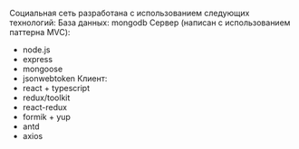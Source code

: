 Социальная сеть разработана с использованием следующих технологий:
База данных: mongodb
Сервер (написан с использованием паттерна MVC):
   - node.js
   - express
   - mongoose
   - jsonwebtoken
Клиент:
   - react + typescript
   - redux/toolkit
   - react-redux
   - formik + yup
   - antd
   - axios
